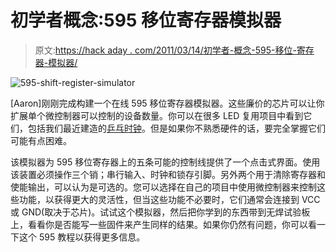 # 初学者概念:595 移位寄存器模拟器

> 原文:[https://hack aday . com/2011/03/14/初学者-概念-595-移位-寄存器-模拟器/](https://hackaday.com/2011/03/14/beginner-concepts-595-shift-register-simulator/)

![](../Images/091849c751bcf3a8bb8a8979ae7de8dd.png "595-shift-register-simulator")

[Aaron]刚刚完成构建一个在线 595 移位寄存器模拟器。这些廉价的芯片可以让你扩展单个微控制器可以控制的设备数量。你可以在很多 LED 复用项目中看到它们，包括我们最近建造的[乒乓时钟](http://hackaday.com/2011/01/31/how-to-build-a-ping-pong-ball-display/)。但是如果你不熟悉硬件的话，要完全掌握它们可能有点困难。

该模拟器为 595 移位寄存器上的五条可能的控制线提供了一个点击式界面。使用该装置必须操作三个销；串行输入、时钟和锁存引脚。另外两个用于清除寄存器和使能输出，可以认为是可选的。您可以选择在自己的项目中使用微控制器来控制这些功能，以获得更大的灵活性，但当这些功能不必要时，它们通常会连接到 VCC 或 GND(取决于芯片)。试试这个模拟器，然后把你学到的东西带到无焊试验板上，看看你是否能写一些固件来产生同样的结果。如果你仍然有问题，你可以看一下这个 595 教程以获得更多信息。